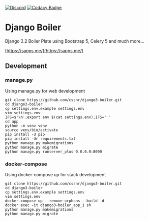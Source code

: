 [![Discord](https://img.shields.io/discord/899171661457293343?color=7289da&label=discord&logo=discord&logoColor=white&style=flat)](https://discord.gg/wXy6m2X8wY)
[![Codacy Badge](https://app.codacy.com/project/badge/Grade/dbceb84a912b4722a55d9cb0f2fcdc54)](https://www.codacy.com/gh/cssnr/django3-boiler/dashboard?utm_source=github.com&amp;utm_medium=referral&amp;utm_content=cssnr/django3-boiler&amp;utm_campaign=Badge_Grade)
# Django Boiler

Django 3.2 Boiler Plate using Bootstrap 5, Celery 5 and much more...

[https://sapps.me/](https://sapps.me/)

## Development

### manage.py

Using manage.py for web development

```text
git clone https://github.com/cssnr/django3-boiler.git
cd django3-boiler
cp settings.env.example settings.env
vim settings.env
IFS=$'\n';export env $(cat settings.env);IFS=' '
cd app
python -m venv venv
source venv/bin/activate
pip install -U pip
pip install -Ur requirements.txt
python manage.py makemigrations
python manage.py migrate
python manage.py runserver_plus 0.0.0.0:8000
```

### docker-compose

Using docker-compose up for stack development

```text
git clone https://github.com/cssnr/django3-boiler.git
cd django3-boiler
cp settings.env.example settings.env
vim settings.env
docker-compose up --remove-orphans --build -d
docker exec -it django3-boiler_app_1 sh
python manage.py makemigrations
python manage.py migrate
```
